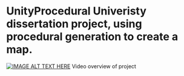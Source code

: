 # UnityProcedural Univeristy dissertation project, using procedural generation to create a map. 
[![IMAGE ALT TEXT HERE](https://img.youtube.com/vi/3zlNUK9Yx1c/0.jpg)](https://www.youtube.com/watch?v=3zlNUK9Yx1c) 
Video overview of project
